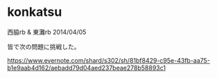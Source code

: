 konkatsu
========

西脇rb &amp; 東灘rb 2014/04/05

皆で次の問題に挑戦した。

https://www.evernote.com/shard/s302/sh/81bf8429-c95e-43fb-aa75-b1e9aab4d162/aebadd79d04aed237beae278b58893c1

